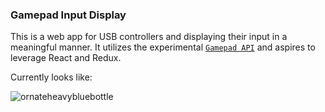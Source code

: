 ### Gamepad Input Display ###
This is a web app for USB controllers and displaying their input in a meaningful manner.
It utilizes the experimental [`Gamepad API`](https://developer.mozilla.org/en-US/docs/Web/API/Gamepad_API/Using_the_Gamepad_API) and aspires to leverage React and Redux.

Currently looks like:  

![ornateheavybluebottle](https://cloud.githubusercontent.com/assets/6300995/22675473/c3a1d8ac-ec9a-11e6-8ac4-ea1759c25829.gif)
